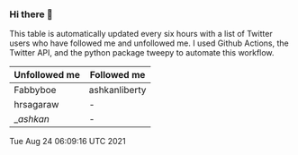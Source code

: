 ### Hi there 👋

This table is automatically updated every six hours with a list of Twitter users who have followed me and unfollowed me. I used Github Actions, the Twitter API, and the python package tweepy to automate this workflow.

| Unfollowed me |  Followed me |
| --- | --- |
|Fabbyboe|ashkanliberty|
|hrsagaraw|-|
|__ashkan_|-|
Tue Aug 24 06:09:16 UTC 2021
